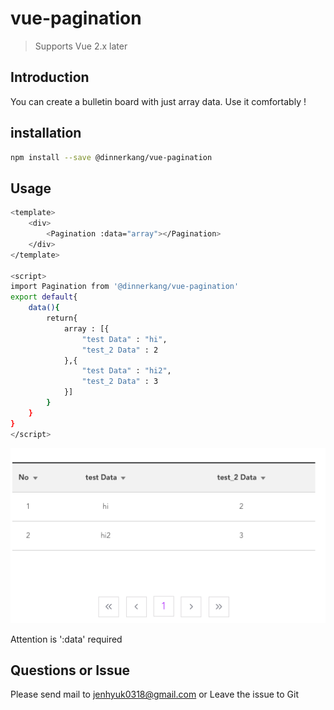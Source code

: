 
# vue-pagination

> Supports Vue 2.x later

## Introduction

You can create a bulletin board with just array data.
Use it comfortably !

## installation

``` bash
npm install --save @dinnerkang/vue-pagination
```
## Usage

``` bash
<template>
    <div>
        <Pagination :data="array"></Pagination>
    </div>
</template>

<script>
import Pagination from '@dinnerkang/vue-pagination'
export default{
    data(){
        return{
            array : [{
                "test Data" : "hi",
                "test_2 Data" : 2
            },{
                "test Data" : "hi2",
                "test_2 Data" : 3
            }]
        }
    }
}
</script>
```

<img src="./assets/board.png">

Attention is ':data' required


## Questions or Issue

Please send mail to jenhyuk0318@gmail.com
or
Leave the issue to Git

